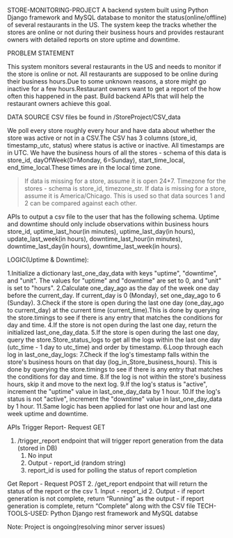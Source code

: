 STORE-MONITORING-PROJECT
A backend system built using Python Django framework and MySQL database to monitor the status(online/offline) of several restaurants in the US. The system keep the tracks whether the stores are online or not during their business hours and provides restaurant owners with detailed reports on store uptime and downtime.


PROBLEM STATEMENT

This system monitors several restaurants in the US and needs to monitor if the store is online or not. All restaurants are supposed to be online during their business hours.Due to some unknown reasons, a store might go inactive for a few hours.Restaurant owners want to get a report of the how often this happened in the past.
Build backend APIs that will help the restaurant owners achieve this goal.


DATA SOURCE
CSV files be found in /StoreProject/CSV_data

We poll every store roughly every hour and have data about whether the store was active or not in a CSV.The CSV has 3 columns (store_id, timestamp_utc, status) where status is active or inactive. All timestamps are in UTC.
We have the business hours of all the stores - schema of this data is store_id, dayOfWeek(0=Monday, 6=Sunday), start_time_local, end_time_local.These times are in the local time zone.
>If data is missing for a store, assume it is open 24*7.
Timezone for the stores - schema is store_id, timezone_str.
>If data is missing for a store, assume it is America/Chicago.
This is used so that data sources 1 and 2 can be compared against each other.

APIs to output a csv file to the user that has the following schema.
Uptime and downtime should only include observations within business hours store_id, uptime_last_hour(in minutes), uptime_last_day(in hours), update_last_week(in hours), downtime_last_hour(in minutes), downtime_last_day(in hours), downtime_last_week(in hours).


LOGIC(Uptime & Downtime):

1.Initialize a dictionary last_one_day_data with keys "uptime", "downtime", and "unit". The values for "uptime" and "downtime" are set to 0, and "unit" is set to "hours".
2.Calculate one_day_ago as the day of the week one day before the current_day. If current_day is 0 (Monday), set one_day_ago to 6 (Sunday).
3.Check if the store is open during the last one day (one_day_ago to current_day) at the current time (current_time).This is done by querying the store.timings to see if there is any entry that matches the conditions for day and time.
4.If the store is not open during the last one day, return the initialized last_one_day_data.
5.If the store is open during the last one day, query the store.Store_status_logs to get all the logs within the last one day (utc_time - 1 day to utc_time) and order by timestamp.
6.Loop through each log in last_one_day_logs:
7.Check if the log's timestamp falls within the store's business hours on that day (log_in_Store_business_hours). This is done by querying the store.timings to see if there is any entry that matches the conditions for day and time.
8.If the log is not within the store's business hours, skip it and move to the next log.
9.If the log's status is "active", increment the "uptime" value in last_one_day_data by 1 hour.
10.If the log's status is not "active", increment the "downtime" value in last_one_day_data by 1 hour.
11.Same logic has been applied for last one hour and last one week uptime and downtime.


APIs
Trigger Report- Request GET
1. /trigger_report endpoint that will trigger report generation from the data (stored in DB)
    1. No input 
    2. Output - report_id (random string) 
    3. report_id is used for polling the status of report completion

Get Report - Request POST
2. /get_report endpoint that will return the status of the report or the csv
    1. Input - report_id
    2. Output
        - if report generation is not complete, return “Running” as the output
        - if report generation is complete, return “Complete” along with the CSV file
TECH-TOOLS-USED:
Python Django rest framework and MySQL databse

Note: Project is ongoing(resolving minor server issues)
